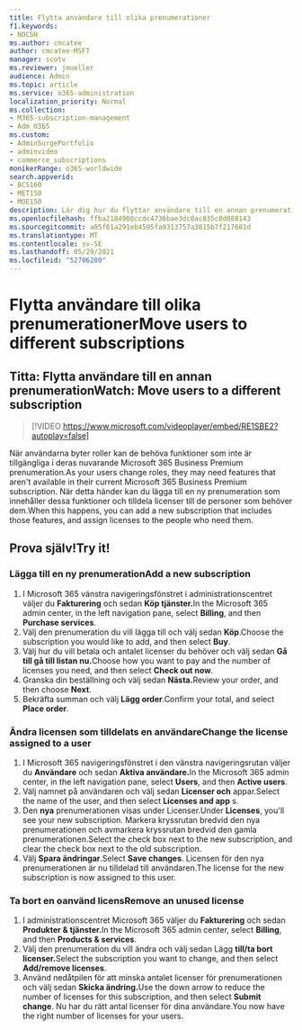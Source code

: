 ```yaml
---
title: Flytta användare till olika prenumerationer
f1.keywords:
- NOCSH
ms.author: cmcatee
author: cmcatee-MSFT
manager: scotv
ms.reviewer: jmueller
audience: Admin
ms.topic: article
ms.service: o365-administration
localization_priority: Normal
ms.collection:
- M365-subscription-management
- Adm_O365
ms.custom:
- AdminSurgePortfolio
- adminvideo
- commerce_subscriptions
monikerRange: o365-worldwide
search.appverid:
- BCS160
- MET150
- MOE150
description: Lär dig hur du flyttar användare till en annan prenumeration när du behöver nya funktioner.
ms.openlocfilehash: ffba2184908ccdc4736bae3dc0ac835c0d088143
ms.sourcegitcommit: a05f61a291eb4595fa9313757a3815b7f217681d
ms.translationtype: MT
ms.contentlocale: sv-SE
ms.lasthandoff: 05/29/2021
ms.locfileid: "52706280"
---
```

# <a name="move-users-to-different-subscriptions"></a><span data-ttu-id="af315-103">Flytta användare till olika prenumerationer</span><span class="sxs-lookup"><span data-stu-id="af315-103">Move users to different subscriptions</span></span>

## <a name="watch-move-users-to-a-different-subscription"></a><span data-ttu-id="af315-104">Titta: Flytta användare till en annan prenumeration</span><span class="sxs-lookup"><span data-stu-id="af315-104">Watch: Move users to a different subscription</span></span>

> [!VIDEO https://www.microsoft.com/videoplayer/embed/RE1SBE2?autoplay=false]

<span data-ttu-id="af315-105">När användarna byter roller kan de behöva funktioner som inte är tillgängliga i deras nuvarande Microsoft 365 Business Premium prenumeration.</span><span class="sxs-lookup"><span data-stu-id="af315-105">As your users change roles, they may need features that aren't available in their current Microsoft 365 Business Premium subscription.</span></span> <span data-ttu-id="af315-106">När detta händer kan du lägga till en ny prenumeration som innehåller dessa funktioner och tilldela licenser till de personer som behöver dem.</span><span class="sxs-lookup"><span data-stu-id="af315-106">When this happens, you can add a new subscription that includes those features, and assign licenses to the people who need them.</span></span>

## <a name="try-it"></a><span data-ttu-id="af315-107">Prova själv!</span><span class="sxs-lookup"><span data-stu-id="af315-107">Try it!</span></span>

### <a name="add-a-new-subscription"></a><span data-ttu-id="af315-108">Lägga till en ny prenumeration</span><span class="sxs-lookup"><span data-stu-id="af315-108">Add a new subscription</span></span>

1. <span data-ttu-id="af315-109">I Microsoft 365 vänstra navigeringsfönstret i administrationscentret väljer du **Fakturering** och sedan **Köp tjänster.**</span><span class="sxs-lookup"><span data-stu-id="af315-109">In the Microsoft 365 admin center, in the left navigation pane, select **Billing**, and then **Purchase services**.</span></span>
1. <span data-ttu-id="af315-110">Välj den prenumeration du vill lägga till och välj sedan **Köp**.</span><span class="sxs-lookup"><span data-stu-id="af315-110">Choose the subscription you would like to add, and then select **Buy**.</span></span>
1. <span data-ttu-id="af315-111">Välj hur du vill betala och antalet licenser du behöver och välj sedan **Gå till gå till listan nu.**</span><span class="sxs-lookup"><span data-stu-id="af315-111">Choose how you want to pay and the number of licenses you need, and then select **Check out now**.</span></span>
1. <span data-ttu-id="af315-112">Granska din beställning och välj sedan **Nästa.**</span><span class="sxs-lookup"><span data-stu-id="af315-112">Review your order, and then choose **Next**.</span></span>
1. <span data-ttu-id="af315-113">Bekräfta summan och välj **Lägg order**.</span><span class="sxs-lookup"><span data-stu-id="af315-113">Confirm your total, and select **Place order**.</span></span>

### <a name="change-the-license-assigned-to-a-user"></a><span data-ttu-id="af315-114">Ändra licensen som tilldelats en användare</span><span class="sxs-lookup"><span data-stu-id="af315-114">Change the license assigned to a user</span></span>

1. <span data-ttu-id="af315-115">I Microsoft 365 navigeringsfönstret i den vänstra navigeringsrutan väljer du **Användare** och sedan **Aktiva användare.**</span><span class="sxs-lookup"><span data-stu-id="af315-115">In the Microsoft 365 admin center, in the left navigation pane, select **Users**, and then **Active users**.</span></span>
1. <span data-ttu-id="af315-116">Välj namnet på användaren och välj sedan **Licenser och** appar.</span><span class="sxs-lookup"><span data-stu-id="af315-116">Select the name of the user, and then select **Licenses and app** s.</span></span>
1. <span data-ttu-id="af315-117">Den **nya** prenumerationen visas under Licenser.</span><span class="sxs-lookup"><span data-stu-id="af315-117">Under **Licenses**, you'll see your new subscription.</span></span> <span data-ttu-id="af315-118">Markera kryssrutan bredvid den nya prenumerationen och avmarkera kryssrutan bredvid den gamla prenumerationen.</span><span class="sxs-lookup"><span data-stu-id="af315-118">Select the check box next to the new subscription, and clear the check box next to the old subscription.</span></span>
1. <span data-ttu-id="af315-119">Välj **Spara ändringar**.</span><span class="sxs-lookup"><span data-stu-id="af315-119">Select **Save changes**.</span></span> <span data-ttu-id="af315-120">Licensen för den nya prenumerationen är nu tilldelad till användaren.</span><span class="sxs-lookup"><span data-stu-id="af315-120">The license for the new subscription is now assigned to this user.</span></span>

### <a name="remove-an-unused-license"></a><span data-ttu-id="af315-121">Ta bort en oanvänd licens</span><span class="sxs-lookup"><span data-stu-id="af315-121">Remove an unused license</span></span>

1. <span data-ttu-id="af315-122">I administrationscentret Microsoft 365 väljer du **Fakturering** och sedan **Produkter & tjänster.**</span><span class="sxs-lookup"><span data-stu-id="af315-122">In the Microsoft 365 admin center, select **Billing**, and then **Products & services**.</span></span>
1. <span data-ttu-id="af315-123">Välj den prenumeration du vill ändra och välj sedan Lägg **till/ta bort licenser.**</span><span class="sxs-lookup"><span data-stu-id="af315-123">Select the subscription you want to change, and then select **Add/remove licenses**.</span></span>
1. <span data-ttu-id="af315-124">Använd nedåtpilen för att minska antalet licenser för prenumerationen och välj sedan **Skicka ändring.**</span><span class="sxs-lookup"><span data-stu-id="af315-124">Use the down arrow to reduce the number of licenses for this subscription, and then select **Submit change**.</span></span> <span data-ttu-id="af315-125">Nu har du rätt antal licenser för dina användare.</span><span class="sxs-lookup"><span data-stu-id="af315-125">You now have the right number of licenses for your users.</span></span>